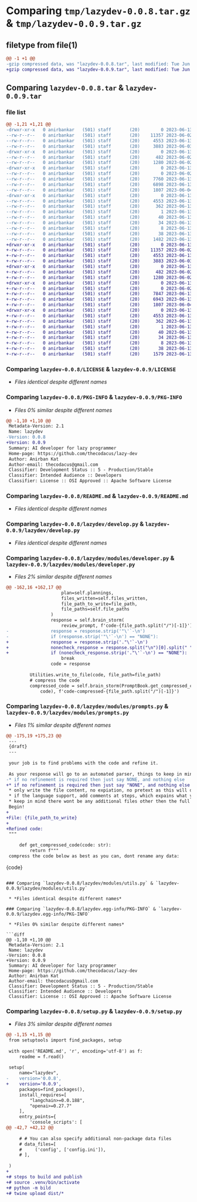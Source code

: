 # Comparing `tmp/lazydev-0.0.8.tar.gz` & `tmp/lazydev-0.0.9.tar.gz`

## filetype from file(1)

```diff
@@ -1 +1 @@
-gzip compressed data, was "lazydev-0.0.8.tar", last modified: Tue Jun 13 08:12:03 2023, max compression
+gzip compressed data, was "lazydev-0.0.9.tar", last modified: Tue Jun 13 22:31:23 2023, max compression
```

## Comparing `lazydev-0.0.8.tar` & `lazydev-0.0.9.tar`

### file list

```diff
@@ -1,21 +1,21 @@
-drwxr-xr-x   0 anirbankar   (501) staff       (20)        0 2023-06-13 08:12:03.665321 lazydev-0.0.8/
--rw-r--r--   0 anirbankar   (501) staff       (20)    11357 2023-06-02 18:23:56.000000 lazydev-0.0.8/LICENSE
--rw-r--r--   0 anirbankar   (501) staff       (20)     4553 2023-06-13 08:12:03.665161 lazydev-0.0.8/PKG-INFO
--rw-r--r--   0 anirbankar   (501) staff       (20)     3883 2023-06-03 08:10:06.000000 lazydev-0.0.8/README.md
-drwxr-xr-x   0 anirbankar   (501) staff       (20)        0 2023-06-13 08:12:03.662711 lazydev-0.0.8/lazydev/
--rw-r--r--   0 anirbankar   (501) staff       (20)      482 2023-06-02 17:59:43.000000 lazydev-0.0.8/lazydev/__init__.py
--rw-r--r--   0 anirbankar   (501) staff       (20)     1280 2023-06-02 20:51:59.000000 lazydev-0.0.8/lazydev/develop.py
-drwxr-xr-x   0 anirbankar   (501) staff       (20)        0 2023-06-13 08:12:03.664739 lazydev-0.0.8/lazydev/modules/
--rw-r--r--   0 anirbankar   (501) staff       (20)        0 2023-06-02 17:00:42.000000 lazydev-0.0.8/lazydev/modules/__init__.py
--rw-r--r--   0 anirbankar   (501) staff       (20)     7760 2023-06-13 08:08:23.000000 lazydev-0.0.8/lazydev/modules/developer.py
--rw-r--r--   0 anirbankar   (501) staff       (20)     6898 2023-06-13 08:10:27.000000 lazydev-0.0.8/lazydev/modules/prompts.py
--rw-r--r--   0 anirbankar   (501) staff       (20)     1807 2023-06-04 16:51:17.000000 lazydev-0.0.8/lazydev/modules/utils.py
-drwxr-xr-x   0 anirbankar   (501) staff       (20)        0 2023-06-13 08:12:03.663775 lazydev-0.0.8/lazydev.egg-info/
--rw-r--r--   0 anirbankar   (501) staff       (20)     4553 2023-06-13 08:12:03.000000 lazydev-0.0.8/lazydev.egg-info/PKG-INFO
--rw-r--r--   0 anirbankar   (501) staff       (20)      362 2023-06-13 08:12:03.000000 lazydev-0.0.8/lazydev.egg-info/SOURCES.txt
--rw-r--r--   0 anirbankar   (501) staff       (20)        1 2023-06-13 08:12:03.000000 lazydev-0.0.8/lazydev.egg-info/dependency_links.txt
--rw-r--r--   0 anirbankar   (501) staff       (20)       40 2023-06-13 08:12:03.000000 lazydev-0.0.8/lazydev.egg-info/entry_points.txt
--rw-r--r--   0 anirbankar   (501) staff       (20)       34 2023-06-13 08:12:03.000000 lazydev-0.0.8/lazydev.egg-info/requires.txt
--rw-r--r--   0 anirbankar   (501) staff       (20)        8 2023-06-13 08:12:03.000000 lazydev-0.0.8/lazydev.egg-info/top_level.txt
--rw-r--r--   0 anirbankar   (501) staff       (20)       38 2023-06-13 08:12:03.665367 lazydev-0.0.8/setup.cfg
--rw-r--r--   0 anirbankar   (501) staff       (20)     1482 2023-06-13 08:10:38.000000 lazydev-0.0.8/setup.py
+drwxr-xr-x   0 anirbankar   (501) staff       (20)        0 2023-06-13 22:31:23.684301 lazydev-0.0.9/
+-rw-r--r--   0 anirbankar   (501) staff       (20)    11357 2023-06-02 18:23:56.000000 lazydev-0.0.9/LICENSE
+-rw-r--r--   0 anirbankar   (501) staff       (20)     4553 2023-06-13 22:31:23.684162 lazydev-0.0.9/PKG-INFO
+-rw-r--r--   0 anirbankar   (501) staff       (20)     3883 2023-06-03 08:10:06.000000 lazydev-0.0.9/README.md
+drwxr-xr-x   0 anirbankar   (501) staff       (20)        0 2023-06-13 22:31:23.681809 lazydev-0.0.9/lazydev/
+-rw-r--r--   0 anirbankar   (501) staff       (20)      482 2023-06-02 17:59:43.000000 lazydev-0.0.9/lazydev/__init__.py
+-rw-r--r--   0 anirbankar   (501) staff       (20)     1280 2023-06-02 20:51:59.000000 lazydev-0.0.9/lazydev/develop.py
+drwxr-xr-x   0 anirbankar   (501) staff       (20)        0 2023-06-13 22:31:23.683822 lazydev-0.0.9/lazydev/modules/
+-rw-r--r--   0 anirbankar   (501) staff       (20)        0 2023-06-02 17:00:42.000000 lazydev-0.0.9/lazydev/modules/__init__.py
+-rw-r--r--   0 anirbankar   (501) staff       (20)     7847 2023-06-13 08:30:21.000000 lazydev-0.0.9/lazydev/modules/developer.py
+-rw-r--r--   0 anirbankar   (501) staff       (20)     6943 2023-06-13 08:36:03.000000 lazydev-0.0.9/lazydev/modules/prompts.py
+-rw-r--r--   0 anirbankar   (501) staff       (20)     1807 2023-06-04 16:51:17.000000 lazydev-0.0.9/lazydev/modules/utils.py
+drwxr-xr-x   0 anirbankar   (501) staff       (20)        0 2023-06-13 22:31:23.682997 lazydev-0.0.9/lazydev.egg-info/
+-rw-r--r--   0 anirbankar   (501) staff       (20)     4553 2023-06-13 22:31:23.000000 lazydev-0.0.9/lazydev.egg-info/PKG-INFO
+-rw-r--r--   0 anirbankar   (501) staff       (20)      362 2023-06-13 22:31:23.000000 lazydev-0.0.9/lazydev.egg-info/SOURCES.txt
+-rw-r--r--   0 anirbankar   (501) staff       (20)        1 2023-06-13 22:31:23.000000 lazydev-0.0.9/lazydev.egg-info/dependency_links.txt
+-rw-r--r--   0 anirbankar   (501) staff       (20)       40 2023-06-13 22:31:23.000000 lazydev-0.0.9/lazydev.egg-info/entry_points.txt
+-rw-r--r--   0 anirbankar   (501) staff       (20)       34 2023-06-13 22:31:23.000000 lazydev-0.0.9/lazydev.egg-info/requires.txt
+-rw-r--r--   0 anirbankar   (501) staff       (20)        8 2023-06-13 22:31:23.000000 lazydev-0.0.9/lazydev.egg-info/top_level.txt
+-rw-r--r--   0 anirbankar   (501) staff       (20)       38 2023-06-13 22:31:23.684337 lazydev-0.0.9/setup.cfg
+-rw-r--r--   0 anirbankar   (501) staff       (20)     1579 2023-06-13 08:45:32.000000 lazydev-0.0.9/setup.py
```

### Comparing `lazydev-0.0.8/LICENSE` & `lazydev-0.0.9/LICENSE`

 * *Files identical despite different names*

### Comparing `lazydev-0.0.8/PKG-INFO` & `lazydev-0.0.9/PKG-INFO`

 * *Files 0% similar despite different names*

```diff
@@ -1,10 +1,10 @@
 Metadata-Version: 2.1
 Name: lazydev
-Version: 0.0.8
+Version: 0.0.9
 Summary: AI developer for lazy programmer
 Home-page: https://github.com/thecodacus/lazy-dev
 Author: Anirban Kat
 Author-email: thecodacus@gmail.com
 Classifier: Development Status :: 5 - Production/Stable
 Classifier: Intended Audience :: Developers
 Classifier: License :: OSI Approved :: Apache Software License
```

### Comparing `lazydev-0.0.8/README.md` & `lazydev-0.0.9/README.md`

 * *Files identical despite different names*

### Comparing `lazydev-0.0.8/lazydev/develop.py` & `lazydev-0.0.9/lazydev/develop.py`

 * *Files identical despite different names*

### Comparing `lazydev-0.0.8/lazydev/modules/developer.py` & `lazydev-0.0.9/lazydev/modules/developer.py`

 * *Files 2% similar despite different names*

```diff
@@ -162,16 +162,17 @@
                     plan=self.plannings,
                     files_written=self.files_written,
                     file_path_to_write=file_path,
                     file_paths=self.file_paths
                 )
                 response = self.brain_storm(
                     review_prompt, f'code-{file_path.split("/")[-1]}')
-                response = response.strip('"\'`-\n')
-                if (response.strip('"\'`-\n') == "NONE"):
+                response = response.strip('."\'`-\n')
+                nonecheck_response = response.split("\n")[0].split(" ")[0]
+                if (nonecheck_response.strip('."\'`-\n') == "NONE"):
                     break
                 code = response
 
         Utilities.write_to_file(code, file_path=file_path)
         # compress the code
         compressed_code = self.brain_storm(PromptBook.get_compressed_code(
             code), f'code-compressed-{file_path.split("/")[-1]}')
```

### Comparing `lazydev-0.0.8/lazydev/modules/prompts.py` & `lazydev-0.0.9/lazydev/modules/prompts.py`

 * *Files 1% similar despite different names*

```diff
@@ -175,19 +175,23 @@
 ---
 {draft}
 ---
 
 your job is to find problems with the code and refine it. 
 
 As your response will go to an automated parser, things to keep in mind all the time:
-* if no refinement is required then just say NONE, and nothing else
+* if no refinement is required then just say "NONE", and nothing else
 * only write the file content, no expiation, no pretext as this will directly go as code.
 * if the language support, add comments at steps, which expains what you are about to do, dont add comment if comment is not supported by the file type example json file
 * keep in mind there wont be any additional files other then the full files list given above, only use files that are mentioned in that list
 Begin!
+
+File: {file_path_to_write}
+
+Refined code:
 """
 
     def get_compressed_code(code: str):
         return f"""
 compress the code below as best as you can, dont rename any data:
 ```
 {code}
```

### Comparing `lazydev-0.0.8/lazydev/modules/utils.py` & `lazydev-0.0.9/lazydev/modules/utils.py`

 * *Files identical despite different names*

### Comparing `lazydev-0.0.8/lazydev.egg-info/PKG-INFO` & `lazydev-0.0.9/lazydev.egg-info/PKG-INFO`

 * *Files 0% similar despite different names*

```diff
@@ -1,10 +1,10 @@
 Metadata-Version: 2.1
 Name: lazydev
-Version: 0.0.8
+Version: 0.0.9
 Summary: AI developer for lazy programmer
 Home-page: https://github.com/thecodacus/lazy-dev
 Author: Anirban Kat
 Author-email: thecodacus@gmail.com
 Classifier: Development Status :: 5 - Production/Stable
 Classifier: Intended Audience :: Developers
 Classifier: License :: OSI Approved :: Apache Software License
```

### Comparing `lazydev-0.0.8/setup.py` & `lazydev-0.0.9/setup.py`

 * *Files 3% similar despite different names*

```diff
@@ -1,15 +1,15 @@
 from setuptools import find_packages, setup
 
 with open('README.md', 'r', encoding='utf-8') as f:
     readme = f.read()
 
 setup(
     name="lazydev",
-    version='0.0.8',
+    version='0.0.9',
     packages=find_packages(),
     install_requires=[
         "langchain>=0.0.188",
         "openai>=0.27.7"
     ],
     entry_points={
         'console_scripts': [
@@ -42,7 +42,12 @@
 
     # # You can also specify additional non-package data files
     # data_files=[
     #     ('config', ['config.ini']),
     # ],
 
 )
+
+# steps to build and publish
+# source .venv/bin/activate
+# python -m bild
+# twine upload dist/*
```

